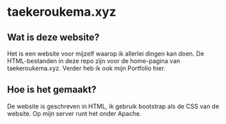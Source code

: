 # taekeroukema.xyz
## Wat is deze website?
Het is een website voor mijzelf waarop ik allerlei dingen kan doen. De HTML-bestanden in deze repo zijn voor de home-pagina van taekeroukema.xyz. Verder heb ik ook mijn Portfolio hier.
## Hoe is het gemaakt?
De website is geschreven in HTML, ik gebruik bootstrap als de CSS van de website. Op mijn server runt het onder Apache.
